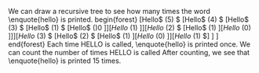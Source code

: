 We can draw a recursive tree to see how many times the word \enquote{hello} is printed.
begin{forest}
[Hello$ (5) $
[Hello$ (4) $
[Hello$ (3) $
[Hello$ (1) $
[Hello$ ()0 $]
]
[Hello$ (1) $]
]
[Hello$ (2) $
[Hello$ (1) $]
[Hello$ (0) $]
]
]
[Hello$ (3) $
[Hello$ (2) $
[Hello$ (1) $]
[Hello$ (0) $]
]
[Hello$ (1) $]
]
]
end{forest}
Each time HELLO is called, \enquote{hello} is printed once. We can count the number of times HELLO is called
After counting, we see that \enquote{hello} is printed 15 times.

